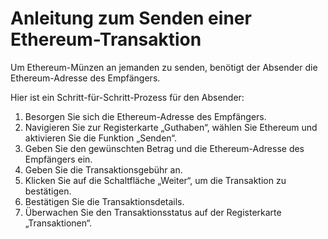 # Anleitung zum Senden einer Ethereum-Transaktion

Um Ethereum-Münzen an jemanden zu senden, benötigt der Absender die Ethereum-Adresse des Empfängers.

Hier ist ein Schritt-für-Schritt-Prozess für den Absender:

1. Besorgen Sie sich die Ethereum-Adresse des Empfängers.
2. Navigieren Sie zur Registerkarte „Guthaben“, wählen Sie Ethereum und aktivieren Sie die Funktion „Senden“.
3. Geben Sie den gewünschten Betrag und die Ethereum-Adresse des Empfängers ein.
4. Geben Sie die Transaktionsgebühr an.
5. Klicken Sie auf die Schaltfläche „Weiter“, um die Transaktion zu bestätigen.
6. Bestätigen Sie die Transaktionsdetails.
7. Überwachen Sie den Transaktionsstatus auf der Registerkarte „Transaktionen“.